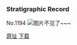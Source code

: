 ### Stratigraphic Record
No.1194
![图片不见了~~~](https://imgs.xkcd.com/comics/stratigraphic_record.png)

[原址](https://xkcd.com//1194) [下载](https://imgs.xkcd.com/comics/stratigraphic_record.png)

